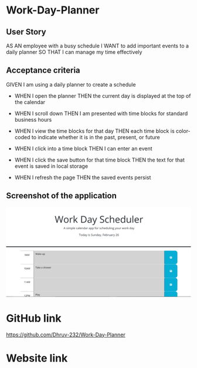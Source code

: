 # Work-Day-Planner

## User Story
AS AN employee with a busy schedule
I WANT to add important events to a daily planner
SO THAT I can manage my time effectively

## Acceptance criteria
GIVEN I am using a daily planner to create a schedule
* WHEN I open the planner
THEN the current day is displayed at the top of the calendar

* WHEN I scroll down
THEN I am presented with time blocks for standard business hours
* WHEN I view the time blocks for that day
THEN each time block is color-coded to indicate whether it is in the past, present, or future
* WHEN I click into a time block
THEN I can enter an event
* WHEN I click the save button for that time block
THEN the text for that event is saved in local storage
* WHEN I refresh the page
THEN the saved events persist

## Screenshot of the application
![Work Day Scheduler Homepage](assets/images/work-day-scheduler.png)

# GitHub link
https://github.com/Dhruv-232/Work-Day-Planner
# Website link 
